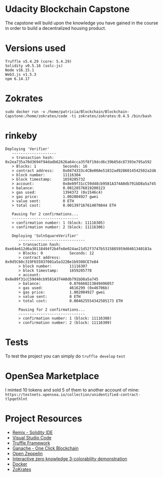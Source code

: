 # Udacity Blockchain Capstone

The capstone will build upon the knowledge you have gained in the course in order to build a decentralized housing product.


# Versions used
```
Truffle v5.4.29 (core: 5.4.29)
Solidity v0.5.16 (solc-js)
Node v16.15.1
Web3.js v1.5.3
npm 6.14.17
```

# Zokrates
`sudo docker run -v /home/patricia/Blockchain/Blockchain-Capstone:/home/zokrates/code -ti zokrates/zokrates:0.4.5 /bin/bash`


# rinkeby
```
Deploying 'Verifier'
   --------------------
   > transaction hash:    0x2ea735a70d3694f94dadb62626a64cca35f8f19dcd6c39b85dc87393e795a592
   > Blocks: 1            Seconds: 16
   > contract address:    0x0474333c4CBe00Ae51832ad9286014542502a2dA
   > block number:        11116304
   > block timestamp:     1659205732
   > account:             0x8e89f31cC59d48cb9581A374A0db791bD8a5a745
   > balance:             0.08128576819200123
   > gas used:            1394372 (0x1546c4)
   > gas price:           1.002004927 gwei
   > value sent:          0 ETH
   > total cost:          0.001397167614070844 ETH

   Pausing for 2 confirmations...
   ------------------------------
   > confirmation number: 1 (block: 11116305)
   > confirmation number: 2 (block: 11116306)
```


```
   Deploying 'SolnSquareVerifier'
      ------------------------------
      > transaction hash:    0xe64e612d6a30118494f2b4fe8e024ae21d52f3747b5315885959d0401340183a
      > Blocks: 0            Seconds: 12
      > contract address:    0x9d5C60c319F655937001a5a322Be1b9308CE7e84
      > block number:        11116307
      > block timestamp:     1659205778
      > account:             0x8e89f31cC59d48cb9581A374A0db791bD8a5a745
      > balance:             0.076660213849496057
      > gas used:            4616299 (0x46706b)
      > gas price:           1.002004927 gwei
      > value sent:          0 ETH
      > total cost:          0.004625554342505173 ETH

      Pausing for 2 confirmations...
      ------------------------------
      > confirmation number: 1 (block: 11116308)
      > confirmation number: 2 (block: 11116309)
```

# Tests
To test the project you can simply do
`truffle develop`
`test`

# OpenSea Marketplace
I minted 10 tokens and sold 5 of them to another account of mine:
`https://testnets.opensea.io/collection/unidentified-contract-tlpqethlnt`

# Project Resources

* [Remix - Solidity IDE](https://remix.ethereum.org/)
* [Visual Studio Code](https://code.visualstudio.com/)
* [Truffle Framework](https://truffleframework.com/)
* [Ganache - One Click Blockchain](https://truffleframework.com/ganache)
* [Open Zeppelin ](https://openzeppelin.org/)
* [Interactive zero knowledge 3-colorability demonstration](http://web.mit.edu/~ezyang/Public/graph/svg.html)
* [Docker](https://docs.docker.com/install/)
* [ZoKrates](https://github.com/Zokrates/ZoKrates)

